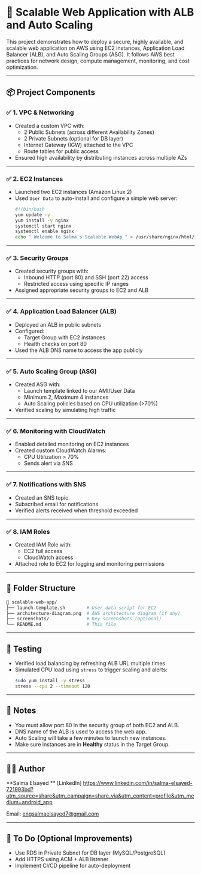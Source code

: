 
# 🚀 Scalable Web Application with ALB and Auto Scaling

This project demonstrates how to deploy a secure, highly available, and scalable web application on AWS using EC2 instances, Application Load Balancer (ALB), and Auto Scaling Groups (ASG). It follows AWS best practices for network design, compute management, monitoring, and cost optimization.

---

## 📦 Project Components

### ✅ 1. **VPC & Networking**
- Created a custom VPC with:
  - 2 Public Subnets (across different Availability Zones)
  - 2 Private Subnets (optional for DB layer)
  - Internet Gateway (IGW) attached to the VPC
  - Route tables for public access
- Ensured high availability by distributing instances across multiple AZs

---

### ✅ 2. **EC2 Instances**
- Launched two EC2 instances (Amazon Linux 2)
- Used `User Data` to auto-install and configure a simple web server:
  ```bash
  #!/bin/bash
  yum update -y
  yum install -y nginx
  systemctl start nginx
  systemctl enable nginx
  echo " Welcome to Salma's Scalable WebAp " > /usr/share/nginx/html/index.html
  ```

---

### ✅ 3. **Security Groups**
- Created security groups with:
  - Inbound HTTP (port 80) and SSH (port 22) access
  - Restricted access using specific IP ranges
- Assigned appropriate security groups to EC2 and ALB

---

### ✅ 4. **Application Load Balancer (ALB)**
- Deployed an ALB in public subnets
- Configured:
  - Target Group with EC2 instances
  - Health checks on port 80
- Used the ALB DNS name to access the app publicly

---

### ✅ 5. **Auto Scaling Group (ASG)**
- Created ASG with:
  - Launch template linked to our AMI/User Data
  - Minimum 2, Maximum 4 instances
  - Auto Scaling policies based on CPU utilization (>70%)
- Verified scaling by simulating high traffic

---

### ✅ 6. **Monitoring with CloudWatch**
- Enabled detailed monitoring on EC2 instances
- Created custom CloudWatch Alarms:
  - CPU Utilization > 70%
  - Sends alert via SNS

---

### ✅ 7. **Notifications with SNS**
- Created an SNS topic
- Subscribed email for notifications
- Verified alerts received when threshold exceeded

---

### ✅ 8. **IAM Roles**
- Created IAM Role with:
  - EC2 full access
  - CloudWatch access
- Attached role to EC2 for logging and monitoring permissions

---

## 📂 Folder Structure

```bash
📁 scalable-web-app/
├── launch-template.sh        # User data script for EC2
├── architecture-diagram.png  # AWS architecture diagram (if any)
├── screenshots/              # Key screenshots (optional)
└── README.md                 # This file
```

---

## 🧪 Testing

- Verified load balancing by refreshing ALB URL multiple times
- Simulated CPU load using `stress` to trigger scaling and alerts:
  ```bash
  sudo yum install -y stress
  stress --cpu 2 --timeout 120
  ```

---

## 🧾 Notes

- You must allow port 80 in the security group of both EC2 and ALB.
- DNS name of the ALB is used to access the web app.
- Auto Scaling will take a few minutes to launch new instances.
- Make sure instances are in **Healthy** status in the Target Group.

---

## 👨‍💻 Author

**Salma Elsayed **
[LinkedIn]
https://www.linkedin.com/in/salma-elsayed-721993bd?utm_source=share&utm_campaign=share_via&utm_content=profile&utm_medium=android_app

Email: engsalmaelsayed7@gmail.com 

---

## 📌 To Do (Optional Improvements)
- Use RDS in Private Subnet for DB layer (MySQL/PostgreSQL)
- Add HTTPS using ACM + ALB listener
- Implement CI/CD pipeline for auto-deployment
